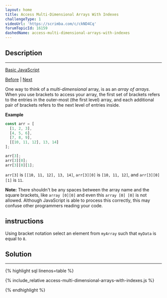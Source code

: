 ```yaml
---
layout: home
title: Access Multi-Dimensional Arrays With Indexes
challengeType: 1
videoUrl: 'https://scrimba.com/c/ckND4Cq'
forumTopicId: 16159
dashedName: access-multi-dimensional-arrays-with-indexes
---
```


<div class="row">
<div class="columnStmt" markdown="1">

## Description
------

[Basic JavaScript](./README.md)  

[Before](./modify-array-data-with-indexes.md)  | [Next](./manipulate-arrays-with-push.md) 

One way to think of a <dfn>multi-dimensional</dfn> array, is as an *array of arrays*. When you use brackets to access your array, the first set of brackets refers to the entries in the outer-most (the first level) array, and each additional pair of brackets refers to the next level of entries inside.

**Example**

```js
const arr = [
  [1, 2, 3],
  [4, 5, 6],
  [7, 8, 9],
  [[10, 11, 12], 13, 14]
];

arr[3];
arr[3][0];
arr[3][0][1];
```

`arr[3]` is `[[10, 11, 12], 13, 14]`, `arr[3][0]` is `[10, 11, 12]`, and `arr[3][0][1]` is `11`.

**Note:** There shouldn't be any spaces between the array name and the square brackets, like `array [0][0]` and even this `array [0] [0]` is not allowed. Although JavaScript is able to process this correctly, this may confuse other programmers reading your code.

##  instructions 

Using bracket notation select an element from `myArray` such that `myData` is equal to `8`.

</div>
<div class="columnSol" markdown="1">

## Solution
------

{% highlight sql linenos=table %}

{% include_relative access-multi-dimensional-arrays-with-indexes.js %}

{% endhighlight %}

</div>
</div>

